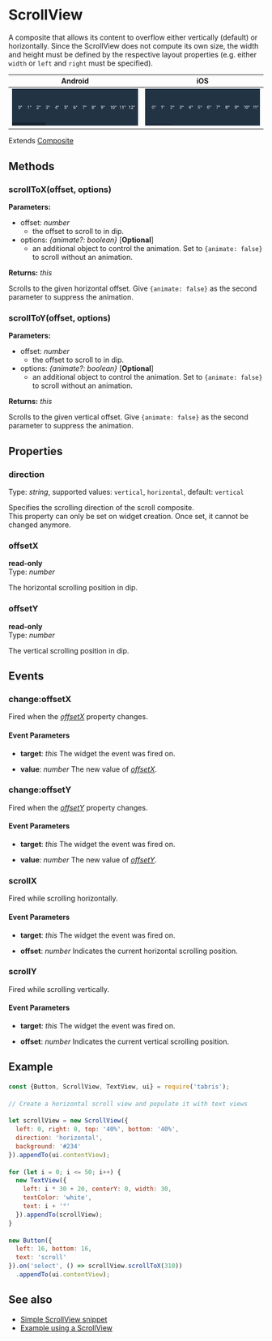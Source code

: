 ---
---
# ScrollView

A composite that allows its content to overflow either vertically (default) or horizontally. Since the ScrollView does not compute its own size, the width and height must be defined by the respective layout properties (e.g. either `width` or `left` and `right` must be specified).

Android | iOS
--- | ---
![ScrollView on Android](img/android/ScrollView.png) | ![ScrollView on iOS](img/ios/ScrollView.png)

Extends [Composite](Composite.md)

## Methods

### scrollToX(offset, options)

**Parameters:** 

- offset: *number*
  - the offset to scroll to in dip.
- options: *{animate?: boolean}* [**Optional**]
  - an additional object to control the animation. Set to `{animate: false}` to scroll without an animation.

**Returns:** *this*

Scrolls to the given horizontal offset. Give `{animate: false}` as the second parameter to suppress the animation.

### scrollToY(offset, options)

**Parameters:** 

- offset: *number*
  - the offset to scroll to in dip.
- options: *{animate?: boolean}* [**Optional**]
  - an additional object to control the animation. Set to `{animate: false}` to scroll without an animation.

**Returns:** *this*

Scrolls to the given vertical offset. Give `{animate: false}` as the second parameter to suppress the animation.


## Properties

### direction

Type: *string*, supported values: `vertical`, `horizontal`, default: `vertical`

Specifies the scrolling direction of the scroll composite.<br/>This property can only be set on widget creation. Once set, it cannot be changed anymore.

### offsetX

**read-only**<br/>
Type: *number*

The horizontal scrolling position in dip.

### offsetY

**read-only**<br/>
Type: *number*

The vertical scrolling position in dip.


## Events

### change:offsetX

Fired when the [*offsetX*](#offsetX) property changes.

#### Event Parameters 

- **target**: *this*
    The widget the event was fired on.

- **value**: *number*
    The new value of [*offsetX*](#offsetX).


### change:offsetY

Fired when the [*offsetY*](#offsetY) property changes.

#### Event Parameters 

- **target**: *this*
    The widget the event was fired on.

- **value**: *number*
    The new value of [*offsetY*](#offsetY).


### scrollX

Fired while scrolling horizontally.

#### Event Parameters 

- **target**: *this*
    The widget the event was fired on.

- **offset**: *number*
    Indicates the current horizontal scrolling position.


### scrollY

Fired while scrolling vertically.

#### Event Parameters 

- **target**: *this*
    The widget the event was fired on.

- **offset**: *number*
    Indicates the current vertical scrolling position.





## Example

```js
const {Button, ScrollView, TextView, ui} = require('tabris');

// Create a horizontal scroll view and populate it with text views

let scrollView = new ScrollView({
  left: 0, right: 0, top: '40%', bottom: '40%',
  direction: 'horizontal',
  background: '#234'
}).appendTo(ui.contentView);

for (let i = 0; i <= 50; i++) {
  new TextView({
    left: i * 30 + 20, centerY: 0, width: 30,
    textColor: 'white',
    text: i + '°'
  }).appendTo(scrollView);
}

new Button({
  left: 16, bottom: 16,
  text: 'scroll'
}).on('select', () => scrollView.scrollToX(310))
  .appendTo(ui.contentView);
```
## See also

- [Simple ScrollView snippet](https://github.com/eclipsesource/tabris-js/tree/v2.0.0-rc2/snippets/scrollview.js)
- [Example using a ScrollView](https://github.com/eclipsesource/tabris-js/tree/v2.0.0-rc2/examples/parallax/parallax.js)

